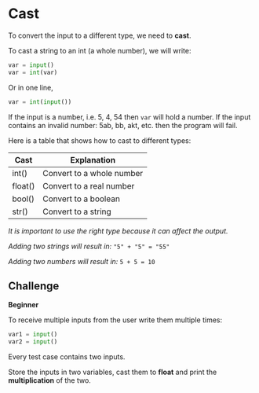 # Cast

To convert the input to a different type, we need to **cast**.

To cast a string to an int (a whole number), we will write:

```python
var = input()
var = int(var)
```

Or in one line,

```python
var = int(input())
```

If the input is a number, i.e. 5, 4, 54 then `var` will hold a number. If the input contains an invalid number: 5ab, bb, akt, etc. then the program will fail.

Here is a table that shows how to cast to different types:

| Cast | Explanation |
|------|-------------|
| int() | Convert to a whole number |
| float() | Convert to a real number |
| bool() | Convert to a boolean |
| str() | Convert to a string |

*It is important to use the right type because it can affect the output.*

*Adding two strings will result in:*
`"5" + "5" = "55"`

*Adding two numbers will result in:*
`5 + 5 = 10`

## Challenge

**Beginner**

To receive multiple inputs from the user write them multiple times:

```python
var1 = input()
var2 = input()
```

Every test case contains two inputs.

Store the inputs in two variables, cast them to **float** and print the **multiplication** of the two.